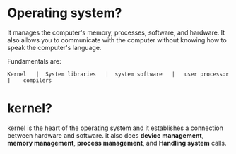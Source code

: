# Operating system?
It manages the computer's memory, processes, software, and hardware. It also allows you to communicate with the computer without knowing how to speak the computer's language. 

Fundamentals are:
```
Kernel   |  System libraries   |  system software   |   user processor   |    compilers
```

# kernel?
kernel is the heart of the operating system and it establishes a connection between hardware and software. it also does **device management**, **memory management**, **process management**, and **Handling system** calls.
